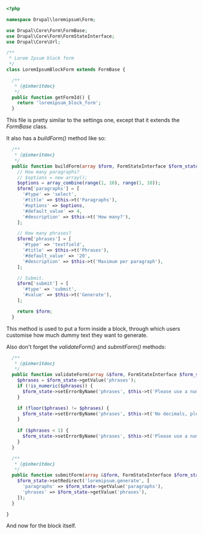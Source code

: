 ```php
<?php

namespace Drupal\loremipsum\Form;

use Drupal\Core\Form\FormBase;
use Drupal\Core\Form\FormStateInterface;
use Drupal\Core\Url;

/**
 * Lorem Ipsum block form
 */
class LoremIpsumBlockForm extends FormBase {

  /**
   * {@inheritdoc}
   */
  public function getFormId() {
    return 'loremipsum_block_form';
  }
```

This file is pretty similar to the settings one, except that it extends the _FormBase_ class.

It also has a _buildForm()_ method like so:

```php
  /**
   * {@inheritdoc}
   */
  public function buildForm(array $form, FormStateInterface $form_state) {
    // How many paragraphs?
    // $options = new array();
    $options = array_combine(range(1, 10), range(1, 10));
    $form['paragraphs'] = [
      '#type' => 'select',
      '#title' => $this->t('Paragraphs'),
      '#options' => $options,
      '#default_value' => 4,
      '#description' => $this->t('How many?'),
    ];

    // How many phrases?
    $form['phrases'] = [
      '#type' => 'textfield',
      '#title' => $this->t('Phrases'),
      '#default_value' => '20',
      '#description' => $this->t('Maximum per paragraph'),
    ];

    // Submit.
    $form['submit'] = [
      '#type' => 'submit',
      '#value' => $this->t('Generate'),
    ];

    return $form;
  }
```

This method is used to put a form inside a block, through which users customise how much dummy text they want to generate.

Also don't forget the _validateForm()_ and _submitForm()_ methods:

```php
  /**
   * {@inheritdoc}
   */
  public function validateForm(array &$form, FormStateInterface $form_state) {
    $phrases = $form_state->getValue('phrases');
    if (!is_numeric($phrases)) {
      $form_state->setErrorByName('phrases', $this->t('Please use a number.'));
    }

    if (floor($phrases) != $phrases) {
      $form_state->setErrorByName('phrases', $this->t('No decimals, please.'));
    }
    
    if ($phrases < 1) {
      $form_state->setErrorByName('phrases', $this->t('Please use a number greater than zero.'));
    }
  }

  /**
   * {@inheritdoc}
   */
  public function submitForm(array &$form, FormStateInterface $form_state) {
    $form_state->setRedirect('loremipsum.generate', [
      'paragraphs' => $form_state->getValue('paragraphs'),
      'phrases' => $form_state->getValue('phrases'),
    ]);
  }

}
```

And now for the block itself.